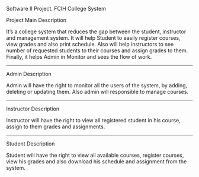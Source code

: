 Software II Project.
FCIH College System

Project Main Description

It’s a college system that reduces the gap between the student, instructor and management system.
It will help Student to easily register courses, view grades and also print schedule.
Also will help instructors to see number of requested students to their courses and assign grades to them.
Finally, it helps Admin in Monitor and sees the flow of work.

________________________________________
Admin Description 

Admin will have the right to monitor all the users of the system, by adding, deleting or updating them.
Also admin will responsible to manage courses. 
________________________________________
Instructor Description

Instructor will have the right to view all registered student in his course, assign to them grades and assignments.
________________________________________
Student Description 

Student will have the right to view all available courses, register courses, view his grades and also download his schedule and assignment from the system.

